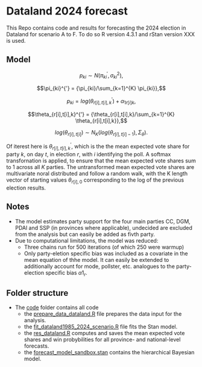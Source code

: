 # Dataland 2024 forecast
This Repo contains code and results for forecasting the 2024 election in Dataland for scenario A to F. To do so R version 4.3.1 and rStan version XXX is used.

## Model

$$p_{ki} {\sim N(\pi_{ki}^{'}, \sigma_{ki}^{2})},$$

$$\pi_{ki}^{'} = {\pi_{ki}/\sum_{k=1}^{K} \pi_{ki}},$$

$$p_{ki} = {log(\theta_{r[i],t[i],k}^{'}) + \alpha_{1r[i]k}},$$

$$\theta_{r[i],t[i],k}^{'} = {\theta_{r[i],t[i],k}/\sum_{k=1}^{K} \theta_{r[i],t[i],k}},$$

$$log(\theta_{r[i],t[i]}) {\sim N_{K}(log(\theta_{r[i],t[i]-1}),\Sigma_{\theta})}.$$

Of iterest here is $\theta_{r[i],t[i],k}^{'}$, which is the the mean expected vote share for party $k$, on day $t$, in election $r$, with $i$ identifying the poll. A softmax transfornation is applied, to ensure that the mean expected vote shares sum to 1 across all $K$ parties. The untransformed mean expected vote shares are multivariate noral distributed and follow
a random walk, with the K length vector of starting values $\theta_{r[i], 0}$ corresponding to the log of the previous election results. 

## Notes

- The model estimates party support for the four main parties CC, DGM, PDAl and SSP (in provinces where applicable), undecided are excluded from the analysis but can easily be added as fivth party.
- Due to computational limitations, the model was reduced:
    - Three chains run for 500 iterations (of which 250 were warmup)
    - Only party-eletion specific bias was included as a covariate in the mean equation of thhe model. It can easily be extended to additionally account for mode, pollster, etc. analogues to the party-election specific bias $\alpha1_{r}$.
 
## Folder structure

- The [code](https://github.com/sina-chen/dataland2024_forecast/edit/main/code/) folder contains all code
    - the [prepare_data_dataland.R](https://github.com/sina-chen/dataland2024_forecast/edit/main/code/prepare_data_dataland.R) file prepares the data input for the analysis.
    - the [fit_dataland1985_2024_scenario.R](https://github.com/sina-chen/dataland2024_forecast/edit/main/code/fit_dataland1985_2024_scenario.R) file fits the Stan model. 
    - the [res_dataland.R](https://github.com/sina-chen/dataland2024_forecast/edit/main/code/res_dataland.R) computes and saves the  mean expected vote shares and win probybilities for all province- and national-level forecasts. 
    - the [forecast_model_sandbox.stan](https://github.com/sina-chen/dataland2024_forecast/edit/main/code/forecast_model_sandbox.stan) contains the hierarchical Bayesian model. 
  


